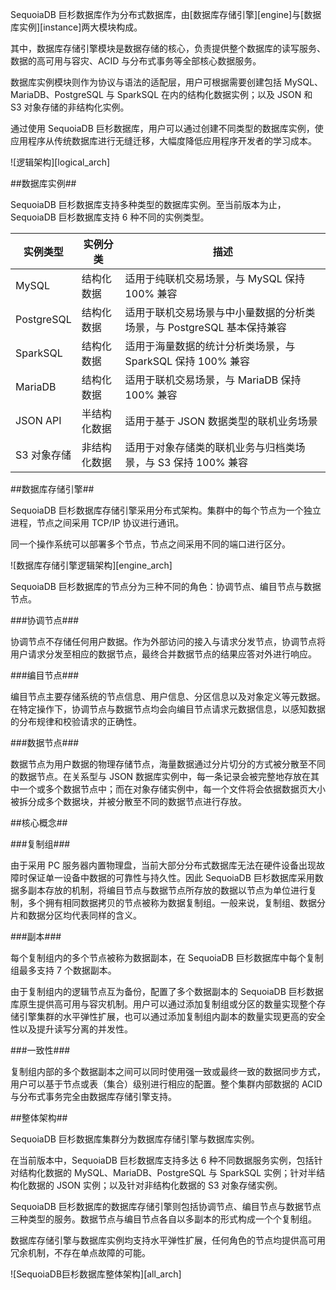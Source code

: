 [^_^]:
    SequoiaDB 整体架构

SequoiaDB 巨杉数据库作为分布式数据库，由[数据库存储引擎][engine]与[数据库实例][instance]两大模块构成。

其中，数据库存储引擎模块是数据存储的核心，负责提供整个数据库的读写服务、数据的高可用与容灾、ACID 与分布式事务等全部核心数据服务。

数据库实例模块则作为协议与语法的适配层，用户可根据需要创建包括 MySQL、MariaDB、PostgreSQL 与 SparkSQL 在内的结构化数据实例；以及 JSON 和 S3 对象存储的非结构化实例。

通过使用 SequoiaDB 巨杉数据库，用户可以通过创建不同类型的数据库实例，使应用程序从传统数据库进行无缝迁移，大幅度降低应用程序开发者的学习成本。

![逻辑架构][logical_arch]

##数据库实例##

SequoiaDB 巨杉数据库支持多种类型的数据库实例。至当前版本为止，SequoiaDB 巨杉数据库支持 6 种不同的实例类型。

| 实例类型 | 实例分类 | 描述 |
|----|----|----|
| MySQL | 结构化数据 | 适用于纯联机交易场景，与 MySQL 保持 100% 兼容 |
| PostgreSQL | 结构化数据 | 适用于联机交易场景与中小量数据的分析类场景，与 PostgreSQL 基本保持兼容 |
| SparkSQL | 结构化数据 | 适用于海量数据的统计分析类场景，与 SparkSQL 保持 100% 兼容 |
| MariaDB  | 结构化数据 | 适用于联机交易场景，与 MariaDB 保持 100% 兼容 |
| JSON API | 半结构化数据 | 适用于基于 JSON 数据类型的联机业务场景  |
| S3 对象存储 | 非结构化数据 | 适用于对象存储类的联机业务与归档类场景，与 S3 保持 100% 兼容 |

##数据库存储引擎##

SequoiaDB 巨杉数据库存储引擎采用分布式架构。集群中的每个节点为一个独立进程，节点之间采用 TCP/IP 协议进行通讯。

同一个操作系统可以部署多个节点，节点之间采用不同的端口进行区分。

![数据库存储引擎逻辑架构][engine_arch]

SequoiaDB 巨杉数据库的节点分为三种不同的角色：协调节点、编目节点与数据节点。

###协调节点###

协调节点不存储任何用户数据。作为外部访问的接入与请求分发节点，协调节点将用户请求分发至相应的数据节点，最终合并数据节点的结果应答对外进行响应。

###编目节点###

编目节点主要存储系统的节点信息、用户信息、分区信息以及对象定义等元数据。在特定操作下，协调节点与数据节点均会向编目节点请求元数据信息，以感知数据的分布规律和校验请求的正确性。

###数据节点###

数据节点为用户数据的物理存储节点，海量数据通过分片切分的方式被分散至不同的数据节点。在关系型与 JSON 数据库实例中，每一条记录会被完整地存放在其中一个或多个数据节点中；而在对象存储实例中，每一个文件将会依据数据页大小被拆分成多个数据块，并被分散至不同的数据节点进行存放。

##核心概念##

###复制组###

由于采用 PC 服务器内置物理盘，当前大部分分布式数据库无法在硬件设备出现故障时保证单一设备中数据的可靠性与持久性。因此 SequoiaDB 巨杉数据库采用数据多副本存放的机制，将编目节点与数据节点所存放的数据以节点为单位进行复制，多个拥有相同数据拷贝的节点被称为数据复制组。一般来说，复制组、数据分片和数据分区均代表同样的含义。

###副本###

每个复制组内的多个节点被称为数据副本，在 SequoiaDB 巨杉数据库中每个复制组最多支持 7 个数据副本。

由于复制组内的逻辑节点互为备份，配置了多个数据副本的 SequoiaDB 巨杉数据库原生提供高可用与容灾机制。用户可以通过添加复制组或分区的数量实现整个存储引擎集群的水平弹性扩展，也可以通过添加复制组内副本的数量实现更高的安全性以及提升读写分离的并发性。

###一致性###

复制组内部的多个数据副本之间可以同时使用强一致或最终一致的数据同步方式，用户可以基于节点或表（集合）级别进行相应的配置。整个集群内部数据的 ACID 与分布式事务完全由数据库存储引擎支持。

##整体架构##

SequoiaDB 巨杉数据库集群分为数据库存储引擎与数据库实例。

在当前版本中，SequoiaDB 巨杉数据库支持多达 6 种不同数据服务实例，包括针对结构化数据的 MySQL、MariaDB、PostgreSQL 与 SparkSQL 实例；针对半结构化数据的 JSON 实例；以及针对非结构化数据的 S3 对象存储实例。

SequoiaDB 巨杉数据库的数据库存储引擎则包括协调节点、编目节点与数据节点三种类型的服务。数据节点与编目节点各自以多副本的形式构成一个个复制组。

数据库存储引擎与数据库实例均支持水平弹性扩展，任何角色的节点均提供高可用冗余机制，不存在单点故障的可能。

![SequoiaDB巨杉数据库整体架构][all_arch]




[^_^]:
    本文使用到的所有链接及引用。
[engine]:manual/SequoiaDB_Intro/overall_arch.md#数据库存储引擎
[instance]:manual/SequoiaDB_Intro/overall_arch.md#数据库实例
[logical_arch]:images/SequoiaDB_Intro/overall_arch_logical.png
[engine_arch]:images/SequoiaDB_Intro/overall_arch_engine.png
[all_arch]:images/SequoiaDB_Intro/overall_arch_all.png